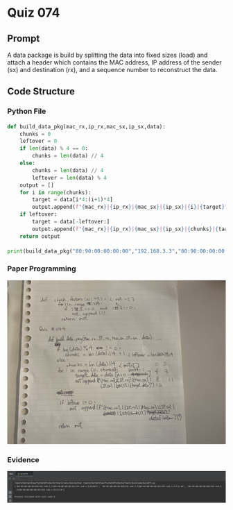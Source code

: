 # Quiz 074

## Prompt
A data package is build by splitting the data into fixed sizes (load) and attach a header which contains the MAC address, IP address of the sender (sx) and destination (rx), and a sequence number to reconstruct the data.
## Code Structure

### Python File
```python
def build_data_pkg(mac_rx,ip_rx,mac_sx,ip_sx,data):
    chunks = 0
    leftover = 0
    if len(data) % 4 == 0:
        chunks = len(data) // 4
    else:
        chunks = len(data) // 4
        leftover = len(data) % 4
    output = []
    for i in range(chunks):
        target = data[i*4:(i+1)*4]
        output.append(f"{mac_rx}|{ip_rx}|{mac_sx}|{ip_sx}|{i}|{target}")
    if leftover:
        target = data[-leftover:]
        output.append(f"{mac_rx}|{ip_rx}|{mac_sx}|{ip_sx}|{chunks}|{target}")
    return output

print(build_data_pkg("80:90:00:00:00:00","192.168.3.3","80:90:00:00:00:01","192.168.4.5","Hello World"))
```

### Paper Programming
![Paper Programming](../Assets/Quiz074.jpeg)

### Evidence
![Evidence](../Assets/Quiz074Evidence.jpg)
